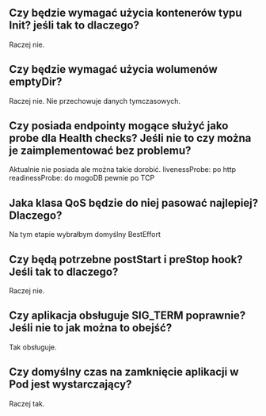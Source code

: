 ## Czy będzie wymagać użycia kontenerów typu Init? jeśli tak to dlaczego?
Raczej nie.
## Czy będzie wymagać użycia wolumenów emptyDir?
Raczej nie. 
Nie przechowuje danych tymczasowych.
## Czy posiada endpointy mogące służyć jako probe dla Health checks? Jeśli nie to czy można je zaimplementować bez problemu?
Aktualnie nie posiada ale można takie dorobić. 
livenessProbe: po http
readinessProbe: do mogoDB pewnie po TCP
## Jaka klasa QoS będzie do niej pasować najlepiej? Dlaczego?
Na tym etapie wybrałbym domyślny BestEffort
## Czy będą potrzebne postStart i preStop hook? Jeśli tak to dlaczego?
Raczej nie.
## Czy aplikacja obsługuje SIG_TERM poprawnie? Jeśli nie to jak można to obejść?
Tak obsługuje.
## Czy domyślny czas na zamknięcie aplikacji w Pod jest wystarczający?
Raczej tak.